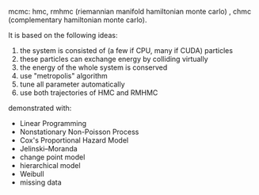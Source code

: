 mcmc: hmc, rmhmc (riemannian manifold hamiltonian monte carlo) , chmc (complementary hamiltonian monte carlo).

It is based on the following ideas:
1. the system is consisted of (a few if CPU, many if CUDA) particles
2. these particles can exchange energy by colliding virtually
3. the energy of the whole system is conserved
4. use "metropolis" algorithm
5. tune all parameter automatically
6. use both trajectories of HMC and RMHMC

demonstrated with:
* Linear Programming
* Nonstationary Non-Poisson Process
* Cox's Proportional Hazard Model
* Jelinski–Moranda
* change point model
* hierarchical model
* Weibull
* missing data
